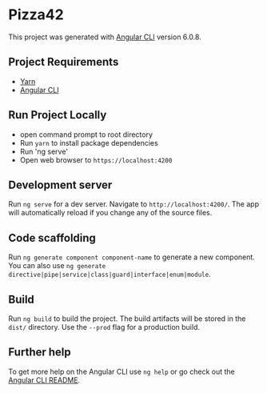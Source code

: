 # Pizza42

This project was generated with [Angular CLI](https://github.com/angular/angular-cli) version 6.0.8.

## Project Requirements
- [Yarn](https://yarnpkg.com/lang/en/)
- [Angular CLI](https://cli.angular.io/)

## Run Project Locally
 - open command prompt to root directory
 - Run `yarn` to install package dependencies
 - Run 'ng serve'
 - Open web browser to `https://localhost:4200`

## Development server

Run `ng serve` for a dev server. Navigate to `http://localhost:4200/`. The app will automatically reload if you change any of the source files.

## Code scaffolding

Run `ng generate component component-name` to generate a new component. You can also use `ng generate directive|pipe|service|class|guard|interface|enum|module`.

## Build

Run `ng build` to build the project. The build artifacts will be stored in the `dist/` directory. Use the `--prod` flag for a production build.

## Further help

To get more help on the Angular CLI use `ng help` or go check out the [Angular CLI README](https://github.com/angular/angular-cli/blob/master/README.md).
